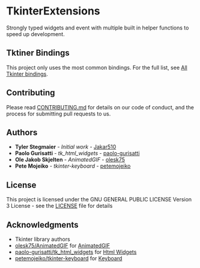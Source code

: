 # TkinterExtensions

Strongly typed widgets and event with multiple built in helper functions to speed up development.

## Tktiner Bindings

This project only uses the most common bindings. For the full list, see [All Tkinter bindings](src/TkinterExtensions/Bindings/Enumerations.py).

## Contributing

Please read [CONTRIBUTING.md](.github/CONTRIBUTING.md) for details on our code of conduct, and the process for submitting pull requests to us.

## Authors

* **Tyler Stegmaier** - *Initial work* - [Jakar510](https://github.com/Jakar510)
* **Paolo Gurisatti** - *tk_html_widgets* - [paolo-gurisatti](https://github.com/paolo-gurisatti)
* **Ole Jakob Skjelten** - *AnimatedGIF* - [olesk75](https://github.com/olesk75)
* **Pete Mojeiko** - *tkinter-keyboard* - [petemojeiko](https://ghttps://github.com/petemojeiko)

## License

This project is licensed under the GNU GENERAL PUBLIC LICENSE Version 3 License - see the [LICENSE](LICENSE) file for details

## Acknowledgments

* Tkinter library authors
* [olesk75/AnimatedGIF](https://github.com/olesk75/AnimatedGIF) for [AnimatedGIF](src/TkinterExtensions/Widgets/AnimatedGIF.py)
* [paolo-gurisatti/tk_html_widgets](https://github.com/paolo-gurisatti/tk_html_widgets) for [Html Widgets](src/TkinterExtensions/Widgets/HTML.py)
* [petemojeiko/tkinter-keyboard](https://github.com/petemojeiko/tkinter-keyboard) for [Keyboard](src/TkinterExtensions/Widgets/KeyBoard.py)

